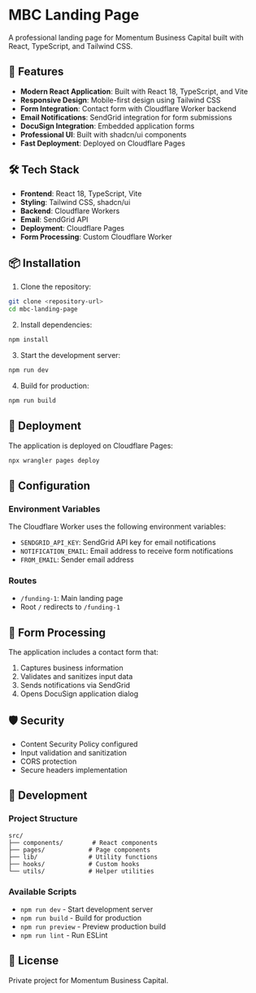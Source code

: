 # MBC Landing Page

A professional landing page for Momentum Business Capital built with React, TypeScript, and Tailwind CSS.

## 🚀 Features

- **Modern React Application**: Built with React 18, TypeScript, and Vite
- **Responsive Design**: Mobile-first design using Tailwind CSS
- **Form Integration**: Contact form with Cloudflare Worker backend
- **Email Notifications**: SendGrid integration for form submissions
- **DocuSign Integration**: Embedded application forms
- **Professional UI**: Built with shadcn/ui components
- **Fast Deployment**: Deployed on Cloudflare Pages

## 🛠️ Tech Stack

- **Frontend**: React 18, TypeScript, Vite
- **Styling**: Tailwind CSS, shadcn/ui
- **Backend**: Cloudflare Workers
- **Email**: SendGrid API
- **Deployment**: Cloudflare Pages
- **Form Processing**: Custom Cloudflare Worker

## 📦 Installation

1. Clone the repository:
```bash
git clone <repository-url>
cd mbc-landing-page
```

2. Install dependencies:
```bash
npm install
```

3. Start the development server:
```bash
npm run dev
```

4. Build for production:
```bash
npm run build
```

## 🚀 Deployment

The application is deployed on Cloudflare Pages:

```bash
npx wrangler pages deploy
```

## 🔧 Configuration

### Environment Variables

The Cloudflare Worker uses the following environment variables:
- `SENDGRID_API_KEY`: SendGrid API key for email notifications
- `NOTIFICATION_EMAIL`: Email address to receive form notifications
- `FROM_EMAIL`: Sender email address

### Routes

- `/funding-1`: Main landing page
- Root `/` redirects to `/funding-1`

## 📝 Form Processing

The application includes a contact form that:
1. Captures business information
2. Validates and sanitizes input data
3. Sends notifications via SendGrid
4. Opens DocuSign application dialog

## 🛡️ Security

- Content Security Policy configured
- Input validation and sanitization
- CORS protection
- Secure headers implementation

## 🧰 Development

### Project Structure
```
src/
├── components/        # React components
├── pages/            # Page components
├── lib/              # Utility functions
├── hooks/            # Custom hooks
└── utils/            # Helper utilities
```

### Available Scripts
- `npm run dev` - Start development server
- `npm run build` - Build for production
- `npm run preview` - Preview production build
- `npm run lint` - Run ESLint

## 📄 License

Private project for Momentum Business Capital. 